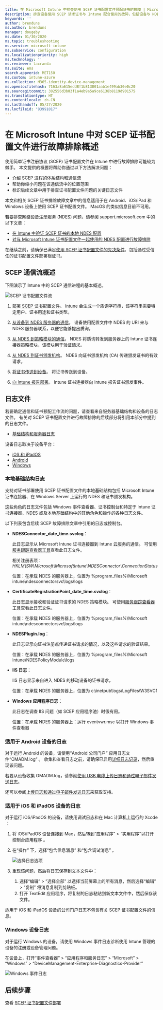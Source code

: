 ```yaml
---
title: 在 Microsoft Intune 中排查使用 SCEP 证书配置文件预配证书的故障 | Microsoft Docs
description: 排查设备使用 SCEP 请求证书与 Intune 配合使用的故障，包括设备与 NDES、NDES 与证书颁发机构，以及 Intune 证书连接器与 Intune 服务之间的通信。
keywords: ''
author: brenduns
ms.author: brenduns
manager: dougeby
ms.date: 01/30/2020
ms.topic: troubleshooting
ms.service: microsoft-intune
ms.subservice: configuration
ms.localizationpriority: high
ms.technology: ''
ms.reviewer: lacranda
ms.suite: ems
search.appverid: MET150
ms.custom: intune-azure
ms.collection: M365-identity-device-management
ms.openlocfilehash: 7163a8a615edd8f1b813801aab1e499ab30e0c20
ms.sourcegitcommit: 302556d3b03f1a4eb9a5a9ce6138b8119d901575
ms.translationtype: HT
ms.contentlocale: zh-CN
ms.lasthandoff: 05/27/2020
ms.locfileid: "83991017"
---
```

# <a name="overview-for-troubleshooting-scep-certificate-profiles-with-microsoft-intune"></a>在 Microsoft Intune 中对 SCEP 证书配置文件进行故障排除概述

使用简单证书注册协议 (SCEP) 证书配置文件在 Intune 中进行故障排除可能较为棘手。 本文提供的概要将帮助你通过以下方法解决问题：

- 介绍 SCEP 进程的体系结构和通信流
- 帮助你缩小问题在该通信流中的位置范围
- 标识后续文章中用于排查证书配置文件问题的关键日志文件

本文和相关 SCEP 证书排除故障文章中的信息适用于在 Android、iOS/iPad 和 Windows 设备上使用 SCEP 证书配置文件。 MacOS 的类似信息目前不可用。

若要排查网络设备注册服务 (NDES) 问题，请参阅 support.microsoft.com 中的以下文章：

- [在 Intune 中验证 SCEP 证书的本地 NDES 配置](https://support.microsoft.com/help/4490130/ndes-configuration-on-premises-for-scep-certificates-in-intune)
- [对与 Microsoft Intune 证书配置文件一起使用的 NDES 配置进行故障排除]( https://support.microsoft.com/help/4459540/troubleshoot-ndes-configuration-for-use-with-intune)

在继续之前，请确保已满足[使用 SCEP 证书配置文件的先决条件](certificates-scep-configure.md#prerequisites-for-using-scep-for-certificates)，包括通过受信任的证书配置文件部署根证书。

## <a name="scep-communication-flow-overview"></a>SCEP 通信流概述

下图演示了 Intune 中的 SCEP 通信进程的基本概述。

![SCEP 证书配置文件流](../protect/media/troubleshoot-scep-certificate-profiles/scep-certificate-profile-flow.png)

1. [部署 SCEP 证书配置文件](troubleshoot-scep-certificate-profile-deployment.md)。 Intune 会生成一个质询字符串，该字符串需要特定用户、证书用途和证书类型。

2. [从设备到 NDES 服务器的通信](troubleshoot-scep-certificate-device-to-ndes.md)。 设备使用配置文件中 NDES 的 URI 来与 NDES 服务器联系，以便它能够提出质询。

3. [从 NDES 到策略模块的通信](troubleshoot-scep-certificate-ndes-policy-module.md)。 NDES 将质询转发到服务器上的 Intune 证书连接器策略模块，该模块用于验证请求。

4. [从 NDES 到证书颁发机构](troubleshoot-scep-certificate-ndes-policy-module.md)。 NDES 向证书颁发机构 (CA) 传递颁发证书的有效请求。

5. [将证书传送到设备](troubleshoot-scep-certificate-delivery.md)。 将证书传送到设备。

6. [向 Intune 报告部署](troubleshoot-scep-certificate-reporting.md)。 Intune 证书连接器向 Intune 报告证书颁发事件。

## <a name="log-files"></a>日志文件

若要确定通信和证书预配工作流的问题，请查看来自服务器基础结构和设备的日志文件。 有关对 SCEP 证书配置文件进行故障排除的后续部分将引用本部分中提到的日志文件。

- [基础结构和服务器日志](#logs-for-on-premises-infrastructure)

设备日志取决于设备平台：  

- [iOS 和 iPadOS](#logs-for-ios-and-ipados-devices)
- [Android](#logs-for-android-devices)
- [Windows](#logs-for-windows-devices)

### <a name="logs-for-on-premises-infrastructure"></a>本地基础结构日志
  
支持对证书部署使用 SCEP 证书配置文件的本地基础结构包括 Microsoft Intune 证书连接器、在 Windows Server 上运行的 NDES 和证书颁发机构。

这些角色的日志文件包括 Windows 事件查看器、证书控制台和特定于 Intune 证书连接器、NDES 或及本地基础结构中的其他角色和操作的各种日志文件。

以下列表包含后续 SCEP 故障排除文章中引用的日志或控制台。 

- **NDESConnector_date_time.svclog**：

  此日志显示从 Microsoft Intune 证书连接器到 Intune 云服务的通信。 可使用[服务跟踪查看器工具](https://docs.microsoft.com/dotnet/framework/wcf/service-trace-viewer-tool-svctraceviewer-exe)查看此日志文件。

  相关注册表项：*HKLM\SW\Microsoft\MicrosoftIntune\NDESConnector\ConnectionStatus*

  位置：在承载 NDES 的服务器上，位置为 %program_files%\Microsoft intune\ndesconnectorsvc\logs\logs 

- **CertificateRegistrationPoint_date_time.svclog**：

  此日志显示接收和验证证书请求的 NDES 策略模块。 可使用[服务跟踪查看器工具](https://docs.microsoft.com/dotnet/framework/wcf/service-trace-viewer-tool-svctraceviewer-exe)查看此日志文件。

  位置：在承载 NDES 的服务器上，位置为 %program_files%\Microsoft intune\ndesconnectorsvc\logs\logs 

- **NDESPlugin.log**：

  此日志显示向证书注册点传递证书请求的情况，以及这些请求的验证结果。

  位置：在承载 NDES 的服务器上，位置为 %program_files%\Microsoft Intune\NDESPolicyModule\logs 

- **IIS 日志**：

  IIS 日志显示来自进入 NDES 的移动设备的证书请求。

  位置：在承载 NDES 的服务器上，位置为 c:\inetpub\logs\LogFiles\W3SVC1 

- **Windows 应用程序日志**：

  此日志在调查 IIS 问题（如 SCEP 应用程序池）时很有用。

  位置：在承载 NDES 的服务器上：运行 eventvwr.msc  以打开 Windows 事件查看器




### <a name="logs-for-android-devices"></a>适用于 Android 设备的日志

对于运行 Android 的设备，请使用“Android 公司门户”  应用日志文件“OMADM.log”  。 收集和查看日志之前，请确保已启用[详细日志记录](../user-help/use-verbose-logging-to-help-your-it-administrator-fix-device-issues-android.md)，然后重现该问题。

若要从设备收集 OMADM.log，请参阅[使用 USB 电缆上传日志和通过电子邮件发送日志](../user-help/send-logs-to-your-it-admin-using-cable-android.md)。

还可以参阅[上传日志和通过电子邮件发送日志](../user-help/send-logs-to-your-it-admin-by-email-android.md#upload-and-email-logs-from-microsoft-intune-app)来获取支持。

### <a name="logs-for-ios-and-ipados-devices"></a>适用于 iOS 和 iPadOS 设备的日志

对于运行 iOS/iPadOS 的设备，请使用调试日志和在 Mac 计算机上运行的 Xcode  ：

1. 将 iOS/iPadOS 设备连接到 Mac，然后转到“应用程序” > “实用程序”以打开控制台应用程序   。 

2. 在“操作”  下，选择“包含信息消息”  和“包含调试消息”  。

   ![选择日志选项](../protect/media/troubleshoot-scep-certificate-profiles/message-options.png)

3. 重现该问题，然后将日志保存到文本文件中：
   1. 选择“编辑”   > “选择全部”  以选择当前屏幕上的所有消息，然后选择“编辑”   > “复制”  将消息复制到剪贴板。 
   2. 打开 TextEdit 应用程序，将复制的日志粘贴到新文本文件中，然后保存该文件。


适用于 iOS 和 iPadOS 设备的公司门户日志不包含有关 SCEP 证书配置文件的信息。

### <a name="logs-for-windows-devices"></a>Windows 设备日志

对于运行 Windows 的设备，请使用 Windows 事件日志诊断使用 Intune 管理的设备的注册或设备管理问题。

在设备上，打开“事件查看器”   > “应用程序和服务日志”   > “Microsoft”   > “Windows”   > “DeviceManagement-Enterprise-Diagnostics-Provider” 

![Windows 事件日志](../protect/media/troubleshoot-scep-certificate-profiles/windows-event-log.png)

## <a name="next-steps"></a>后续步骤

查看 [SCEP 证书配置文件部署](troubleshoot-scep-certificate-profile-deployment.md) 
